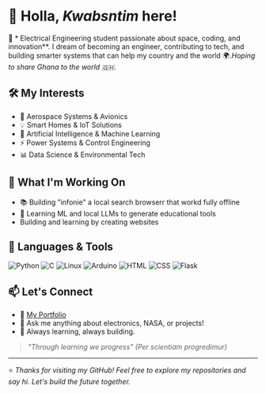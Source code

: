# 👋 Holla, *Kwabsntim* here!

🚀 *  Electrical Engineering student passionate about space, coding, and innovation**. I dream of becoming an engineer, contributing to tech, and building smarter systems that can help my country and the world 🌍.*Hoping to share Ghana to the world 🇬🇭*.

## 🛠️ My Interests
 - 🌌 Aerospace Systems & Avionics
 - 💡 Smart Homes & IoT Solutions
 - 🤖 Artificial Intelligence & Machine Learning
 - ⚡ Power Systems & Control Engineering
 - 📊 Data Science & Environmental Tech

## 👷 What I'm Working On

- 📚 Building "infonie" a local search browserr that workd fully offline
- 🧠 Learning ML and local LLMs to generate educational tools
- Building and learning by creating websites
    
## 🧰 Languages & Tools
![Python](https://img.shields.io/badge/Python-3776AB?style=for-the-badge&logo=python&logoColor=white)
![C](https://img.shields.io/badge/C-00599C?style=for-the-badge&logo=c&logoColor=white)
![Linux](https://img.shields.io/badge/Linux-FCC624?style=for-the-badge&logo=linux&logoColor=black)
![Arduino](https://img.shields.io/badge/Arduino-00979D?style=for-the-badge&logo=arduino&logoColor=white)
![HTML](https://img.shields.io/badge/HTML5-E34F26?style=for-the-badge&logo=html5&logoColor=white)
![CSS](https://img.shields.io/badge/CSS3-1572B6?style=for-the-badge&logo=css3&logoColor=white)
![Flask](https://img.shields.io/badge/Flask-000000?style=for-the-badge&logo=flask&logoColor=white)

## 📫 Let's Connect
- 🔗 [My Portfolio](https://ntimpythonanywhere.pythonanywhere.com)
- 💬 Ask me anything about electronics, NASA, or projects!
- 🌱 Always learning, always building.

> *"Through learning we progress" (Per scientiam progredimur)*
---

⭐ *Thanks for visiting my GitHub! Feel free to explore my repositories and say hi. Let's build the future together.*
